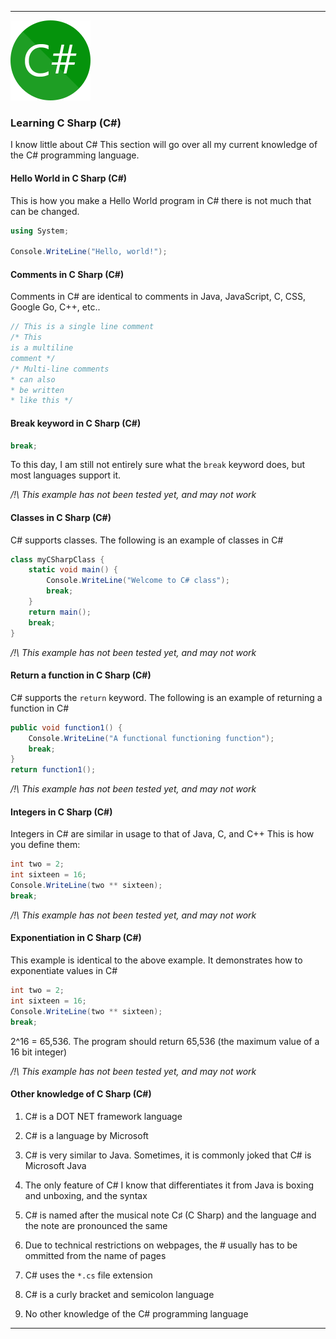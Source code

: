 
***

![/C_Sharp_wordmark.svg](/C_Sharp_wordmark.svg)

### Learning C Sharp (C#)

I know little about C# This section will go over all my current knowledge of the C# programming language.

#### Hello World in C Sharp (C#)

This is how you make a Hello World program in C# there is not much that can be changed.

```csharp
using System;

Console.WriteLine("Hello, world!");
```

#### Comments in C Sharp (C#)

Comments in C# are identical to comments in Java, JavaScript, C, CSS, Google Go, C++, etc..

```csharp
// This is a single line comment
/* This
is a multiline
comment */
/* Multi-line comments
* can also
* be written
* like this */
```

#### Break keyword in C Sharp (C#)

```csharp
break;
```

To this day, I am still not entirely sure what the `break` keyword does, but most languages support it.

_/!\ This example has not been tested yet, and may not work_

#### Classes in C Sharp (C#)

C# supports classes. The following is an example of classes in C#

```csharp
class myCSharpClass {
	static void main() {
		Console.WriteLine("Welcome to C# class");
		break;
	}
	return main();
	break;
}
```

_/!\ This example has not been tested yet, and may not work_

#### Return a function in C Sharp (C#)

C# supports the `return` keyword. The following is an example of returning a function in C#

```csharp
public void function1() {
	Console.WriteLine("A functional functioning function");
	break;
}
return function1();
```

_/!\ This example has not been tested yet, and may not work_

#### Integers in C Sharp (C#)

Integers in C# are similar in usage to that of Java, C, and C++ This is how you define them:

```csharp
int two = 2;
int sixteen = 16;
Console.WriteLine(two ** sixteen);
break;
```

_/!\ This example has not been tested yet, and may not work_

#### Exponentiation in C Sharp (C#)

This example is identical to the above example. It demonstrates how to exponentiate values in C#

```csharp
int two = 2;
int sixteen = 16;
Console.WriteLine(two ** sixteen);
break;
```

2^16 = 65,536. The program should return 65,536 (the maximum value of a 16 bit integer)

_/!\ This example has not been tested yet, and may not work_

#### Other knowledge of C Sharp (C#)

1. C# is a DOT NET framework language

2. C# is a language by Microsoft

3. C# is very similar to Java. Sometimes, it is commonly joked that C# is Microsoft Java

4. The only feature of C# I know that differentiates it from Java is boxing and unboxing, and the syntax

5. C# is named after the musical note C♯ (C Sharp) and the language and the note are pronounced the same

6. Due to technical restrictions on webpages, the # usually has to be ommitted from the name of pages

7. C# uses the `*.cs` file extension

8. C# is a curly bracket and semicolon language

9. No other knowledge of the C# programming language

***
